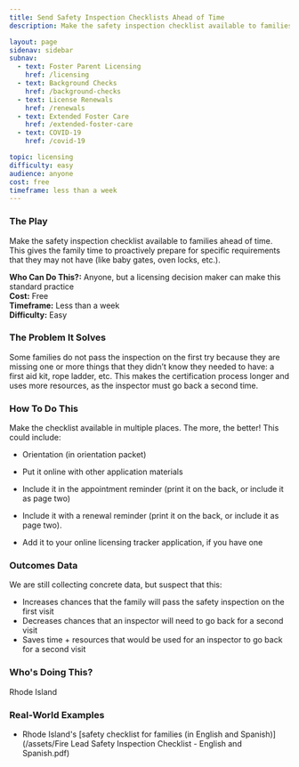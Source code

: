 ```yaml
---
title: Send Safety Inspection Checklists Ahead of Time
description: Make the safety inspection checklist available to families ahead of time. This gives the family time to proactively prepare for specific requirements that they may not have (like baby gates, oven locks, etc.). 

layout: page
sidenav: sidebar
subnav:
  - text: Foster Parent Licensing
    href: /licensing
  - text: Background Checks
    href: /background-checks
  - text: License Renewals
    href: /renewals
  - text: Extended Foster Care
    href: /extended-foster-care
  - text: COVID-19
    href: /covid-19

topic: licensing
difficulty: easy
audience: anyone
cost: free
timeframe: less than a week
---
```



### The Play

Make the safety inspection checklist available to families ahead of time. This gives the family time to proactively prepare for specific requirements that they may not have (like baby gates, oven locks, etc.). 

**Who Can Do This?:**
Anyone, but a licensing decision maker can make this standard practice<br />
**Cost:**
Free<br />
**Timeframe:**
Less than a week<br />
**Difficulty:**
Easy<br />

### The Problem It Solves

Some families do not pass the inspection on the first try because they are missing one or more things that they didn’t know they needed to have: a first aid kit, rope ladder, etc. This makes the certification process longer and uses more resources, as the inspector must go back a second time. 

### How To Do This

Make the checklist available in multiple places. The more, the better! This could include:
 
* Orientation (in orientation packet)

* Put it online with other application materials

* Include it in the appointment reminder (print it on the back, or include it as page two)

* Include it with a renewal reminder (print it on the back, or include it as page two). 

* Add it to your online licensing tracker application, if you have one


### Outcomes Data

We are still collecting concrete data, but suspect that this:

* Increases chances that the family will pass the safety inspection on the first visit
* Decreases chances that an inspector will need to go back for a second visit
* Saves time + resources that would be used for an inspector to go back for a second visit


### Who's Doing This?

Rhode Island

### Real-World Examples

* Rhode Island's [safety checklist for families (in English and Spanish)](/assets/Fire  Lead Safety Inspection Checklist - English and Spanish.pdf)